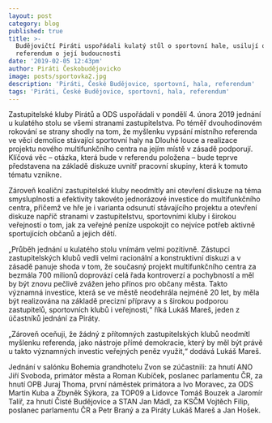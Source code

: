 ```yaml
---
layout: post
category: blog
published: true
title: >-
  Budějovičtí Piráti uspořádali kulatý stůl o sportovní hale, usilují o
  referendum o její budoucnosti
date: '2019-02-05 12:43pm'
author: Piráti Českobudějovicko
image: posts/sportovka2.jpg
description: 'Piráti, České Budějovice, sportovní, hala, referendum'
tags: 'Piráti, České Budějovice, sportovní, hala, referendum'
---
```

Zastupitelské kluby Pirátů a ODS uspořádali v pondělí 4. února 2019 jednání u kulatého stolu se všemi stranami zastupitelstva. Po téměř dvouhodinovém rokování se strany shodly na tom, že myšlenku vypsání místního referenda ve věci demolice stávající sportovní haly na Dlouhé louce a realizace projektu nového multifunkčního centra na jejím místě v zásadě podporují. Klíčová věc – otázka, která bude v referendu položena – bude teprve představena na základě diskuze uvnitř pracovní skupiny, která k tomuto tématu vznikne.

Zároveň koaliční zastupitelské kluby neodmítly ani otevření diskuze na téma smysluplnosti a efektivity takovéto jednorázové investice do multifunkčního centra, přičemž ve hře je i varianta odsunutí stávajícího projektu a otevření diskuze napříč stranami v zastupitelstvu, sportovními kluby i širokou veřejností o tom, jak za veřejné peníze uspokojit co nejvíce potřeb aktivně sportujících občanů a jejich dětí. 

„Průběh jednání u kulatého stolu vnímám velmi pozitivně. Zástupci zastupitelských klubů vedli velmi racionální a konstruktivní diskuzi a v zásadě panuje shoda v tom, že současný projekt multifunkčního centra za bezmála 700 milionů doprovází celá řada kontroverzí a pochybností a měl by být znovu pečlivě zvážen jeho přínos pro občany města. Takto významná investice, která se ve městě neodehrála nejméně 20 let, by měla být realizována na základě precizní přípravy a s širokou podporou zastupitelů, sportovních klubů i veřejnosti,“ říká Lukáš Mareš, jeden z účastníků jednání za Piráty.

„Zároveň oceňuji, že žádný z přítomných zastupitelských klubů neodmítl myšlenku referenda, jako nástroje přímé demokracie, který by měl být právě u takto významných investic veřejných peněz využit,“ dodává Lukáš Mareš.

Jednání v salónku Bohemia grandhotelu Zvon se zúčastnili: za hnutí ANO Jiří Svoboda, primátor města a Roman Kubíček, poslanec parlamentu ČR, za hnutí OPB Juraj Thoma, první náměstek primátora a Ivo Moravec, za ODS Martin Kuba a Zbyněk Sýkora, za TOP09 a Lidovce Tomáš Bouzek a Jaromír Talíř, za hnutí Čisté Budějovice a STAN Jan Mádl, za KSČM Vojtěch Filip, poslanec parlamentu ČR a Petr Braný a za Piráty Lukáš Mareš a Jan Hošek.
